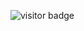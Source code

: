 ![visitor badge](https://visitor-badge.glitch.me/badge?page_id=aSagCoder.visitor-badge)

<br>


<!---
aSagCoder/aSagCoder is a ✨ special ✨ repository because its `README.md` (this file) appears on your GitHub profile.
You can click the Preview link to take a look at your changes.
--->
